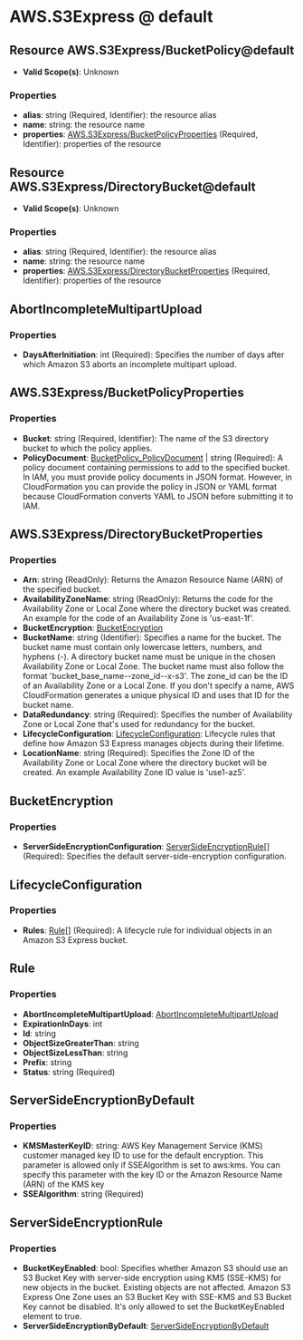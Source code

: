 # AWS.S3Express @ default

## Resource AWS.S3Express/BucketPolicy@default
* **Valid Scope(s)**: Unknown
### Properties
* **alias**: string (Required, Identifier): the resource alias
* **name**: string: the resource name
* **properties**: [AWS.S3Express/BucketPolicyProperties](#awss3expressbucketpolicyproperties) (Required, Identifier): properties of the resource

## Resource AWS.S3Express/DirectoryBucket@default
* **Valid Scope(s)**: Unknown
### Properties
* **alias**: string (Required, Identifier): the resource alias
* **name**: string: the resource name
* **properties**: [AWS.S3Express/DirectoryBucketProperties](#awss3expressdirectorybucketproperties) (Required, Identifier): properties of the resource

## AbortIncompleteMultipartUpload
### Properties
* **DaysAfterInitiation**: int (Required): Specifies the number of days after which Amazon S3 aborts an incomplete multipart upload.

## AWS.S3Express/BucketPolicyProperties
### Properties
* **Bucket**: string (Required, Identifier): The name of the S3 directory bucket to which the policy applies.
* **PolicyDocument**: [BucketPolicy_PolicyDocument](#bucketpolicypolicydocument) | string (Required): A policy document containing permissions to add to the specified bucket. In IAM, you must provide policy documents in JSON format. However, in CloudFormation you can provide the policy in JSON or YAML format because CloudFormation converts YAML to JSON before submitting it to IAM.

## AWS.S3Express/DirectoryBucketProperties
### Properties
* **Arn**: string (ReadOnly): Returns the Amazon Resource Name (ARN) of the specified bucket.
* **AvailabilityZoneName**: string (ReadOnly): Returns the code for the Availability Zone or Local Zone where the directory bucket was created. An example for the code of an Availability Zone is 'us-east-1f'.
* **BucketEncryption**: [BucketEncryption](#bucketencryption)
* **BucketName**: string (Identifier): Specifies a name for the bucket. The bucket name must contain only lowercase letters, numbers, and hyphens (-). A directory bucket name must be unique in the chosen Availability Zone or Local Zone. The bucket name must also follow the format 'bucket_base_name--zone_id--x-s3'. The zone_id can be the ID of an Availability Zone or a Local Zone. If you don't specify a name, AWS CloudFormation generates a unique physical ID and uses that ID for the bucket name.
* **DataRedundancy**: string (Required): Specifies the number of Availability Zone or Local Zone that's used for redundancy for the bucket.
* **LifecycleConfiguration**: [LifecycleConfiguration](#lifecycleconfiguration): Lifecycle rules that define how Amazon S3 Express manages objects during their lifetime.
* **LocationName**: string (Required): Specifies the Zone ID of the Availability Zone or Local Zone where the directory bucket will be created. An example Availability Zone ID value is 'use1-az5'.

## BucketEncryption
### Properties
* **ServerSideEncryptionConfiguration**: [ServerSideEncryptionRule](#serversideencryptionrule)[] (Required): Specifies the default server-side-encryption configuration.

## LifecycleConfiguration
### Properties
* **Rules**: [Rule](#rule)[] (Required): A lifecycle rule for individual objects in an Amazon S3 Express bucket.

## Rule
### Properties
* **AbortIncompleteMultipartUpload**: [AbortIncompleteMultipartUpload](#abortincompletemultipartupload)
* **ExpirationInDays**: int
* **Id**: string
* **ObjectSizeGreaterThan**: string
* **ObjectSizeLessThan**: string
* **Prefix**: string
* **Status**: string (Required)

## ServerSideEncryptionByDefault
### Properties
* **KMSMasterKeyID**: string: AWS Key Management Service (KMS) customer managed key ID to use for the default encryption. This parameter is allowed only if SSEAlgorithm is set to aws:kms. You can specify this parameter with the key ID or the Amazon Resource Name (ARN) of the KMS key
* **SSEAlgorithm**: string (Required)

## ServerSideEncryptionRule
### Properties
* **BucketKeyEnabled**: bool: Specifies whether Amazon S3 should use an S3 Bucket Key with server-side encryption using KMS (SSE-KMS) for new objects in the bucket. Existing objects are not affected. Amazon S3 Express One Zone uses an S3 Bucket Key with SSE-KMS and S3 Bucket Key cannot be disabled. It's only allowed to set the BucketKeyEnabled element to true.
* **ServerSideEncryptionByDefault**: [ServerSideEncryptionByDefault](#serversideencryptionbydefault)

